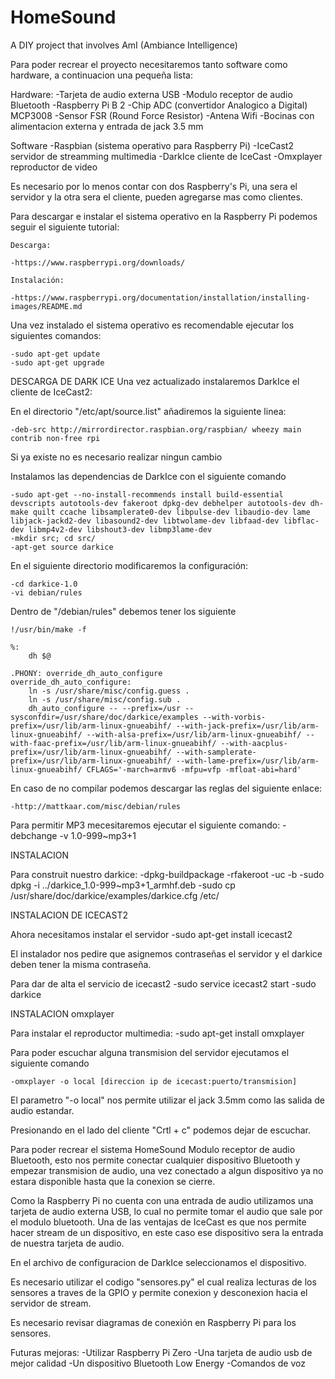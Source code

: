 # HomeSound
A DIY project that involves AmI (Ambiance Intelligence)

Para poder recrear el proyecto necesitaremos tanto software como hardware, a continuacion una pequeña lista:

Hardware:
-Tarjeta de audio externa USB
-Modulo receptor de audio Bluetooth 
-Raspberry Pi B 2
-Chip ADC (convertidor Analogico a Digital) MCP3008
-Sensor FSR (Round Force Resistor)
-Antena Wifi
-Bocinas con alimentacion externa y entrada de jack 3.5 mm

Software
-Raspbian (sistema operativo para Raspberry Pi)
-IceCast2 servidor de streamming multimedia
-DarkIce cliente de IceCast
-Omxplayer reproductor de video 


Es necesario por lo menos contar con dos Raspberry's Pi, una sera el servidor y la otra sera el cliente, pueden agregarse mas como clientes.

Para descargar e instalar el sistema operativo en la Raspberry Pi podemos seguir el siguiente tutorial:

	Descarga:
	
	-https://www.raspberrypi.org/downloads/

	Instalación:
	
	-https://www.raspberrypi.org/documentation/installation/installing-images/README.md

Una vez instalado el sistema operativo es recomendable ejecutar los siguientes comandos:

	-sudo apt-get update
	-sudo apt-get upgrade


DESCARGA DE DARK ICE
Una vez actualizado instalaremos DarkIce el cliente de IceCast2:

En el directorio "/etc/apt/source.list" añadiremos la siguiente linea:

	-deb-src http://mirrordirector.raspbian.org/raspbian/ wheezy main contrib non-free rpi

Si ya existe no es necesario realizar ningun cambio

Instalamos las dependencias de DarkIce con el siguiente comando

	-sudo apt-get --no-install-recommends install build-essential devscripts autotools-dev fakeroot dpkg-dev debhelper autotools-dev dh-make quilt ccache libsamplerate0-dev libpulse-dev libaudio-dev lame libjack-jackd2-dev libasound2-dev libtwolame-dev libfaad-dev libflac-dev libmp4v2-dev libshout3-dev libmp3lame-dev
	-mkdir src; cd src/
	-apt-get source darkice

En el siguiente directorio modificaremos la configuración:

	-cd darkice-1.0
	-vi debian/rules

Dentro de "/debian/rules" debemos tener los siguiente

	!/usr/bin/make -f

	%:
    	dh $@

	.PHONY: override_dh_auto_configure
	override_dh_auto_configure:
    	ln -s /usr/share/misc/config.guess .
    	ln -s /usr/share/misc/config.sub .
    	dh_auto_configure -- --prefix=/usr --sysconfdir=/usr/share/doc/darkice/examples --with-vorbis-prefix=/usr/lib/arm-linux-gnueabihf/ --with-jack-prefix=/usr/lib/arm-linux-gnueabihf/ --with-alsa-prefix=/usr/lib/arm-linux-gnueabihf/ --with-faac-prefix=/usr/lib/arm-linux-gnueabihf/ --with-aacplus-prefix=/usr/lib/arm-linux-gnueabihf/ --with-samplerate-prefix=/usr/lib/arm-linux-gnueabihf/ --with-lame-prefix=/usr/lib/arm-linux-gnueabihf/ CFLAGS='-march=armv6 -mfpu=vfp -mfloat-abi=hard'


En caso de no compilar podemos descargar las reglas del siguiente enlace:

	-http://mattkaar.com/misc/debian/rules

Para permitir MP3 mecesitaremos ejecutar el siguiente comando:
	-debchange -v 1.0-999~mp3+1

INSTALACION

Para construit nuestro darkice:
-dpkg-buildpackage -rfakeroot -uc -b
	-sudo dpkg -i ../darkice_1.0-999~mp3+1_armhf.deb
	-sudo cp /usr/share/doc/darkice/examples/darkice.cfg /etc/


INSTALACION DE ICECAST2

Ahora necesitamos instalar el servidor
	-sudo apt-get install icecast2

El instalador nos pedire que asignemos contraseñas el servidor y el darkice deben tener la misma contraseña.

Para dar de alta el servicio de icecast2
	-sudo service icecast2 start
	-sudo darkice



INSTALACION omxplayer

Para instalar el reproductor multimedia:
	-sudo apt-get install omxplayer

Para poder escuchar alguna transmision del servidor ejecutamos el siguiente comando

	-omxplayer -o local [direccion ip de icecast:puerto/transmision]

El parametro "-o local" nos permite utilizar el jack 3.5mm como las salida de audio estandar.

Presionando en el lado del cliente "Crtl + c" podemos dejar de escuchar. 


Para poder recrear el sistema HomeSound
Modulo receptor de audio Bluetooth, esto nos permite conectar cualquier dispositivo Bluetooth y empezar transmision de audio, una vez conectado a algun dispositivo ya no estara disponible hasta que la conexion se cierre.

Como la Raspberry Pi no cuenta con una entrada de audio utilizamos una tarjeta de audio externa USB, lo cual no permite tomar el audio que sale por el modulo bluetooth.
Una de las ventajas de IceCast es que nos permite hacer stream de un dispositivo, en este caso ese dispositivo sera la entrada de nuestra tarjeta de audio.

En el archivo de configuracion de DarkIce seleccionamos el dispositivo.

Es necesario utilizar el codigo "sensores.py" el cual realiza lecturas de los sensores a traves de la GPIO y permite conexion y desconexion hacia el servidor de stream.

Es necesario revisar diagramas de conexión en Raspberry Pi para los sensores.

Futuras mejoras:
-Utilizar Raspberry Pi Zero
-Una tarjeta de audio usb de mejor calidad
-Un dispositivo Bluetooth Low Energy
-Comandos de voz

